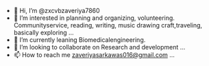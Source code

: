 - 👋 Hi, I’m @zxcvbzaveriya7860
- 👀 I’m interested in planning and organizing, volunteering. Communityservice, reading, writing, music drawing craft,traveling, basically exploring ...
- 🌱 I’m currently leaning Biomedicalengineering.
- 💞️ I’m looking to collaborate on Research and development ...
- 📫 How to reach me zaveriyasarkawas016@gmail.com ...

<!---
zxcvbzaveriya7860/zxcvbzaveriya7860 is a ✨ special ✨ repository because its `README.md` (this file) appears on your GitHub profile.
You can click the Preview link to take a look at your changes.
--->
